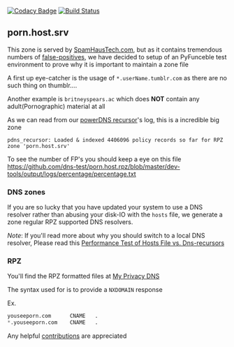 [![Codacy Badge](https://app.codacy.com/project/badge/Grade/14d830a1fc9844b08a8af90d65f1406e)](https://www.codacy.com/gh/PyFunceble-Templates/pyfunceble-miniconda?utm_source=github.com&amp;utm_medium=referral&amp;utm_content=PyFunceble-Templates/pyfunceble-miniconda&amp;utm_campaign=Badge_Grade)
[![Build Status](https://travis-ci.com/dns-test/porn.host.rpz.svg?branch=master)](https://travis-ci.com/dns-test/porn.host.rpz)

## porn.host.srv
This zone is served by [SpamHausTech.com][1], but as it contains tremendous
numbers of [false-positives][1], we have decided to setup of an PyFunceble
test environment to prove why it is important to maintain a zone file

A first up eye-catcher is the usage of `*.userName.tumblr.com`
as there are no such thing on thumblr....

Another example is `britneyspears.ac` which does **NOT** contain any
adult(Pornographic) material at all

As we can read from our [powerDNS recursor](https://www.powerdns.com/recursor.html)'s
log, this is a incredible big zone

```
pdns_recursor: Loaded & indexed 4406096 policy records so far for RPZ zone 'porn.host.srv'
```

To see the number of FP's you should keep a eye on this file
<https://github.com/dns-test/porn.host.rpz/blob/master/dev-tools/output/logs/percentage/percentage.txt>

### DNS zones
If you are so lucky that you have updated your system to use a DNS resolver
rather than abusing your disk-IO with the `hosts` file, we generate a
zone regular RPZ supported DNS resolvers.

*Note*: If you'll read more about why you should switch to a local DNS resolver,
Please read this [Performance Test of Hosts File vs. Dns-recursors][1]

### RPZ
You'll find the RPZ formatted files at [My Privacy DNS](https://www.mypdns.org/w/rpz/)

The syntax used for is to provide a `NXDOMAIN` response

Ex.

```python
youseeporn.com		CNAME	.
*.youseeporn.com	CNAME	.
```

Any helpful [contributions](CONTRIBUTING.md) are appreciated

[1]: <https://docs.spamhaustech.com/dns-firewall/docs/source/zones/050-service-feeds.html#porn> "A huge False Positive zone from spamhaustech"
[1]: <https://www.mypdns.org/w/falsepositive/> "What is false-positives?"
[1]: <https://www.mypdns.org/w/performance_test_of_hosts_file_vs_dns-recursors/> "The best DNS firewall for privacy"
